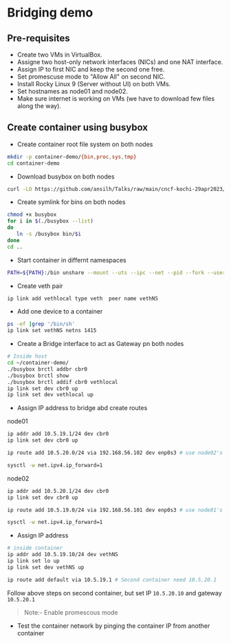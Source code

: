
# Bridging demo

## Pre-requisites

- Create two VMs in VirtualBox.
- Assigne two host-only network interfaces (NICs) and one NAT interface.
- Assign IP to first NIC and keep the second one free.
- Set promescuse mode to "Allow All" on second NIC.
- Install Rocky Linux 9 (Server without UI) on both VMs.
- Set hostnames as node01 and node02.
- Make sure internet is working on VMs (we have to download few files along the way).

## Create container using busybox


- Create container root file system on both nodes

```bash
mkdir -p container-demo/{bin,proc,sys,tmp}
cd container-demo
```

- Download busybox on both nodes
```bash
curl -LO https://github.com/ansilh/Talks/raw/main/cncf-kochi-29apr2023/bins/busybox
```

- Create symlink for bins on both nodes
```bash
chmod +x busybox
for i in $(./busybox --list)
do
   ln -s /busybox bin/$i
done
cd ..
```


- Start container in differnt namespaces 

```bash
PATH=${PATH}:/bin unshare --mount --uts --ipc --net --pid --fork --user --map-root-user --mount-proc chroot container-demo /bin/sh
```
- Create veth pair
```bash
ip link add vethlocal type veth  peer name vethNS
```

- Add one device to a container

```bash
ps -ef |grep '/bin/sh'
ip link set vethNS netns 1415
```
- Create a Bridge interface to act as Gateway pn both nodes

```bash
# Inside host
cd ~/container-demo/
./busybox brctl addbr cbr0
./busybox brctl show
./busybox brctl addif cbr0 vethlocal
ip link set dev cbr0 up
ip link set dev vethlocal up
```

- Assign IP address to bridge abd create routes

node01

```bash
ip addr add 10.5.19.1/24 dev cbr0
ip link set dev cbr0 up

ip route add 10.5.20.0/24 via 192.168.56.102 dev enp0s3 # use node02's external IP 

sysctl -w net.ipv4.ip_forward=1
```

node02 

```bash
ip addr add 10.5.20.1/24 dev cbr0
ip link set dev cbr0 up

ip route add 10.5.19.0/24 via 192.168.56.101 dev enp0s3 # use node01's external IP 

sysctl -w net.ipv4.ip_forward=1
```


- Assign IP address
```bash
# inside container
ip addr add 10.5.19.10/24 dev vethNS
ip link set lo up
ip link set dev vethNS up

ip route add default via 10.5.19.1 # Second container need 10.5.20.1
```
Follow above steps on second container, but set IP `10.5.20.10` and gateway `10.5.20.1`



> Note:- Enable promescous mode
- Test the container network by pinging the container IP from another container